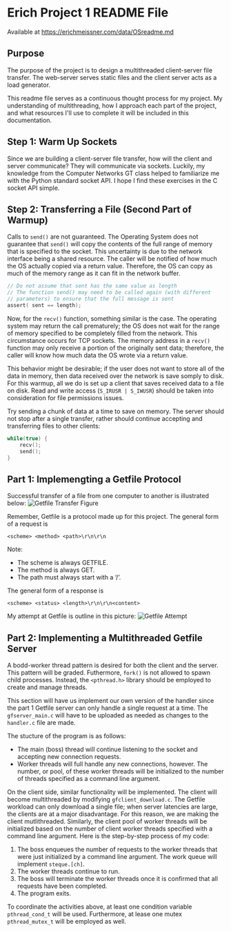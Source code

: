 # Erich Project 1 README File

Available at https://erichmeissner.com/data/OSreadme.md

## Purpose

The purpose of the project is to design a multithreaded client-server file transfer. The web-server serves static files and the client server acts as a load generator.

This readme file serves as a continuous thought process for my project. My understanding of multithreading, how I approach each part of the project, and what resources I'll use to complete it will be included in this documentation.

## Step 1: Warm Up Sockets

Since we are building a client-server file transfer, how will the client and server communicate? They will communicate via sockets. Luckily, my knowledge from the Computer Networks GT class helped to familiarize me with the Python standard socket API. I hope I find these exercises in the C socket API simple.

## Step 2: Transferring a File (Second Part of Warmup)
Calls to `send()` are not guaranteed. The Operating System does not guarantee that `send()` will copy the contents of the full range of memory that is specified to the socket. This uncertainty is due to the network interface being a shared resource. The caller will be notified of how much the OS actually copied via a return value. Therefore, the OS can copy as much of the memory range as it can fit in the network buffer.

```c
// Do not assume that sent has the same value as length
// The function send() may need to be called again (with different
// parameters) to ensure that the full message is sent
assert( sent == length);
```
Now, for the `recv()` function, something similar is the case. The operating system may return the call prematurely; the OS does not wait for the range of memory specified to be completely filled from the network. This circumstance occurs for TCP sockets. The memory address in a `recv()` function may only receive a portion of the originally sent data; therefore, the caller will know how much data the OS wrote via a return value.

This behavior might be desirable; if the user does not want to store all of the data in memory, then data received over the network is save somply to disk. For this warmup, all we do is set up a client that saves received data to a file on disk. Read and write access (`S_IRUSR | S_IWUSR`) should be taken into consideration for file permissions issues.

Try sending a chunk of data at a time to save on memory. The server should not stop after a single transfer, rather should continue accepting and transferring files to other clients:
```c
while(true) {
	recv();
	send();
}
```

## Part 1: Implemengting a Getfile Protocol
Successful transfer of a file from one computer to another is illustrated below:
![Getfile Transfer Figure](illustrations/gftransfer.png)

Remember, Getfile is a protocol made up for this project. The general form of a request is

```
<scheme> <method> <path>\r\n\r\n
```

Note:

* The scheme is always GETFILE.
* The method is always GET.
* The path must always start with a ‘/’.

The general form of a response is

```
<scheme> <status> <length>\r\n\r\n<content>
```

My attempt at Getfile is outline in this picture:
![Getfile Attempt](cs6200.png)

## Part 2: Implementing a Multithreaded Getfile Server
A bodd-worker thread pattern is desired for both the client and the server. This pattern will be graded. Futhermore, `fork()` is not allowed to spawn child processes. Instead, the `<pthread.h>` library should be employed to create and manage threads.

This section will have us implement our own version of the handler since the part 1 Getfile server can only handle a single request at a time. The `gfserver_main.c` will have to be uploaded as needed as changes to the `handler.c` file are made.

The stucture of the program is as follows:

* The main (boss) thread will continue listening to the socket and accepting new connection requests.
* Worker threads will full handle any new connections, however. The number, or pool, of these worker threads will be initialized to the number of threads specified as a command line argument.

On the client side, similar functionality will be implemented. The client will become multithreaded by modifying `gfclient_download.c`. The Getfile workload can only download a single file; when server latencies are large, the clients are at a major disadvantage. For this reason, we are making the client mutlithreaded. Similarly, the client pool of worker threads will be initialized based on the number of client worker threads specified with a command line argument. Here is the step-by-step process of my code:
1. The boss enqueues the number of requests to the worker threads that were just initialized by a command line argument. The work queue will implement `steque.[ch]`.
2. The worker threads continue to run.
3. The boss will terminate the worker threads once it is confirmed that all requests have been completed.
4. The program exits.

To coordinate the activities above, at least one condition variable `pthread_cond_t` will be used. Furthermore, at lease one mutex `pthread_mutex_t` will be employed as well.